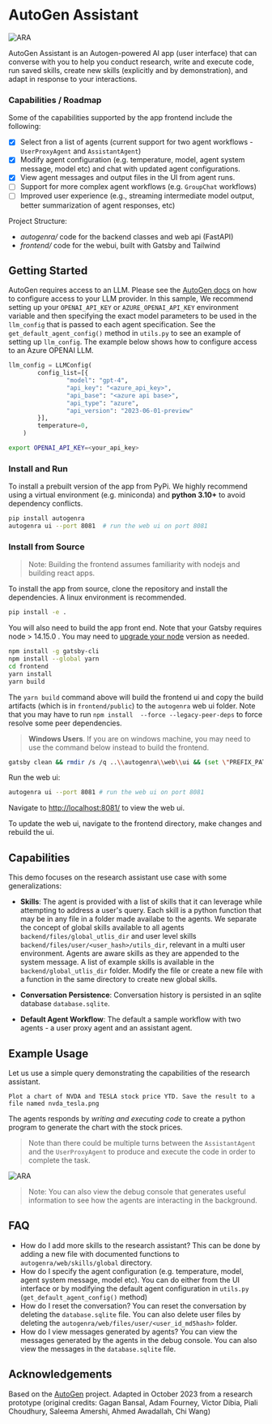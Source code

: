 # AutoGen Assistant

![ARA](./docs/ara_stockprices.png)

AutoGen Assistant is an Autogen-powered AI app (user interface) that can converse with you to help you conduct research, write and execute code, run saved skills, create new skills (explicitly and by demonstration), and adapt in response to your interactions.

### Capabilities / Roadmap

Some of the capabilities supported by the app frontend include the following:

- [x] Select fron a list of agents (current support for two agent workflows - `UserProxyAgent` and `AssistantAgent`)
- [x] Modify agent configuration (e.g. temperature, model, agent system message, model etc) and chat with updated agent configurations.
- [x] View agent messages and output files in the UI from agent runs.
- [ ] Support for more complex agent workflows (e.g. `GroupChat` workflows)
- [ ] Improved user experience (e.g., streaming intermediate model output, better summarization of agent responses, etc)

Project Structure:

- _autogenra/_ code for the backend classes and web api (FastAPI)
- _frontend/_ code for the webui, built with Gatsby and Tailwind

## Getting Started

AutoGen requires access to an LLM. Please see the [AutoGen docs](https://microsoft.github.io/autogen/docs/FAQ#set-your-api-endpoints) on how to configure access to your LLM provider. In this sample, We recommend setting up your `OPENAI_API_KEY` or `AZURE_OPENAI_API_KEY` environment variable and then specifying the exact model parameters to be used in the `llm_config` that is passed to each agent specification. See the `get_default_agent_config()` method in `utils.py` to see an example of setting up `llm_config`. The example below shows how to configure access to an Azure OPENAI LLM.

```python
llm_config = LLMConfig(
        config_list=[{
                "model": "gpt-4",
                "api_key": "<azure_api_key>",
                "api_base": "<azure api base>",
                "api_type": "azure",
                "api_version": "2023-06-01-preview"
        }],
        temperature=0,
    )
```

```bash
export OPENAI_API_KEY=<your_api_key>
```

### Install and Run

To install a prebuilt version of the app from PyPi. We highly recommend using a virtual environment (e.g. miniconda) and **python 3.10+** to avoid dependency conflicts.

```bash
pip install autogenra
autogenra ui --port 8081  # run the web ui on port 8081
```

### Install from Source

> Note: Building the frontend assumes familiarity with nodejs and building react apps.

To install the app from source, clone the repository and install the dependencies. A linux environment is recommended.

```bash
pip install -e .
```

You will also need to build the app front end. Note that your Gatsby requires node > 14.15.0 . You may need to [upgrade your node](https://stackoverflow.com/questions/10075990/upgrading-node-js-to-latest-version) version as needed.

```bash
npm install -g gatsby-cli
npm install --global yarn
cd frontend
yarn install
yarn build
```

The `yarn build` command above will build the frontend ui and copy the build artifacts (which is in `frontend/public`) to the `autogenra` web ui folder. Note that you may have to run `npm install  --force --legacy-peer-deps` to force resolve some peer dependencies.

> **Windows Users**. If you are on windows machine, you may need to use the command below instead to build the frontend.

```bash
gatsby clean && rmdir /s /q ..\\autogenra\\web\\ui && (set \"PREFIX_PATH_VALUE=\" || ver>nul) && gatsby build --prefix-paths && xcopy /E /I /Y public ..\\autogenra\\web\\ui

```

Run the web ui:

```bash
autogenra ui --port 8081 # run the web ui on port 8081
```

Navigate to <http://localhost:8081/> to view the web ui.

To update the web ui, navigate to the frontend directory, make changes and rebuild the ui.

## Capabilities

This demo focuses on the research assistant use case with some generalizations:

- **Skills**: The agent is provided with a list of skills that it can leverage while attempting to address a user's query. Each skill is a python function that may be in any file in a folder made availabe to the agents. We separate the concept of global skills available to all agents `backend/files/global_utlis_dir` and user level skills `backend/files/user/<user_hash>/utils_dir`, relevant in a multi user environment. Agents are aware skills as they are appended to the system message. A list of example skills is available in the `backend/global_utlis_dir` folder. Modify the file or create a new file with a function in the same directory to create new global skills.

- **Conversation Persistence**: Conversation history is persisted in an sqlite database `database.sqlite`.

- **Default Agent Workflow**: The default a sample workflow with two agents - a user proxy agent and an assistant agent.

## Example Usage

Let us use a simple query demonstrating the capabilities of the research assistant.

```
Plot a chart of NVDA and TESLA stock price YTD. Save the result to a file named nvda_tesla.png
```

The agents responds by _writing and executing code_ to create a python program to generate the chart with the stock prices.

> Note than there could be multiple turns between the `AssistantAgent` and the `UserProxyAgent` to produce and execute the code in order to complete the task.

![ARA](./docs/ara_stockprices.png)

> Note: You can also view the debug console that generates useful information to see how the agents are interacting in the background.

<!-- ![ARA](./docs/ara_console.png) -->

## FAQ

- How do I add more skills to the research assistant? This can be done by adding a new file with documented functions to `autogenra/web/skills/global` directory.
- How do I specify the agent configuration (e.g. temperature, model, agent system message, model etc). You can do either from the UI interface or by modifying the default agent configuration in `utils.py` (`get_default_agent_config()` method)
- How do I reset the conversation? You can reset the conversation by deleting the `database.sqlite` file. You can also delete user files by deleting the `autogenra/web/files/user/<user_id_md5hash>` folder.
- How do I view messages generated by agents? You can view the messages generated by the agents in the debug console. You can also view the messages in the `database.sqlite` file.

## Acknowledgements

Based on the [AutoGen](https://microsoft.github.io/autogen) project.
Adapted in October 2023 from a research prototype (original credits: Gagan Bansal, Adam Fourney, Victor Dibia, Piali Choudhury, Saleema Amershi, Ahmed Awadallah, Chi Wang)
